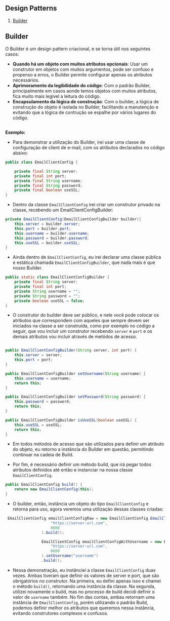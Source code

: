 ## Design Patterns

1. [Builder](#builder)

## Builder

O Builder é um design pattern criacional, e se torna útil nos seguintes casos:

- **Quando há um objeto com muitos atributos opcionais**: Usar um construtor em objetos com muitos argumentos,
             pode ser confuso e propenso a erros, o Builder permite configurar apenas os atributos necessários.
- **Aprimoramento da legibilidade do código**: Com o padrão Builder, principalmente em casos aonde temos objetos
             com muitos atributos, fica muito mais legível a leitura do código.
- **Encapsulamento da lógica de construção**: Com o builder, a lógica de construção do objeto é isolada no Builder,
             facilitando a manutenção e evitando que a lógica de contrução se espalhe por vários lugares do código.
## 

**Exemplo:**

- Para demonstrar a utilização do Builder, irei usar uma classe de configuração de client de e-mail, com os atributos declarados no código abaixo:

```java
public class EmailClientConfig {

    private final String server;
    private final int port;
    private final String username;
    private final String password;
    private final boolean useSSL;
}
```

- Dentro da classe ```EmailClientConfig``` irei criar um construtor privado na classe, recebendo um EmailClientConfigBuilder:

```java
private EmailClientConfig(EmailClientConfigBuilder builder){
    this.server = builder.server;
    this.port = builder.port;
    this.username = builder.username;
    this.password = builder.password;
    this.useSSL = builder.useSSL;
}
```

- Ainda dentro de ```EmailClientConfig```, eu irei declarar uma classe pública e estática chamada ```EmailClientConfigBuilder```, que nada mais é que nosso Builder.

```java
public static class EmailClientConfigBuilder {
    private final String server;
    private final int port;
    private String username = "";
    private String password = "";
    private boolean useSSL = false;
}
```
- O construtor do builder deve ser público, e nele você pode colocar os atributos que correspondem com aqueles que sempre devem ser iniciados na classe a ser construída, como por exemplo no código a seguir, que vou incluir um construtor recebendo ```server``` e ```port``` e os demais atributos vou incluir através de metódos de acesso.

```java

public EmailClientConfigBuilder(String server, int port) {
    this.server = server;
    this.port = port;
}

public EmailClientConfigBuilder setUsername(String username) {
    this.username = username;
    return this;
}

public EmailClientConfigBuilder setPassword(String password) {
    this.password = password;
    return this;
}

public EmailClientConfigBuilder isUseSSL(boolean useSSL) {
    this.useSSL = useSSL;
    return this;
}

```

- Em todos métodos de acesso que são utilizados para definir um atributo do objeto, eu retorno a instância do Builder em questão, permitindo continuar na cadeia de Build.

- Por fim, é necessário definir um método build, que irá pegar todos atributos definidos até então e instanciar na nossa classe ```EmailClientConfig```.

```java
public EmailClientConfig build() {
    return new EmailClientConfig(this);
}
```

- O builder, então, instância um objeto do tipo ```EmailClientConfig``` e retorna para uso, agora veremos uma utilização dessas classes criadas:


```java
 EmailClientConfig emailClientConfigRaw = new EmailClientConfig.EmailClientConfigBuilder(
                    "https://server-url.com",
                    8080
                ).build();

                EmailClientConfig emailClientConfigWithUsername = new EmailClientConfig.EmailClientConfigBuilder(
                    "https://server-url.com",
                    8080
                ).setUsername("username")
                .build();
```

* Nessa demonstração, eu instânciei a classe ```EmailClientConfig``` duas vezes. Ambas tiveram que definir os valores de server e port, que são obrigatórios no construtor. Na primeira, eu defini apenas isso e chamei o método ```build()```, retornando uma instância da classe. Na segunda, utilizei novamente o build, mas no processo de build decidi definir o valor de ```username``` também. No fim das contas, ambas retornam uma instância de ```EmailClientConfig```, porém utilizando o padrão Build, podemos definir melhor os atributos que queremos nessa instância, evitando construtores complexos e confusos.
